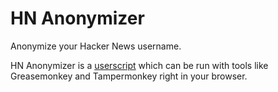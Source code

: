 # HN Anonymizer

Anonymize your Hacker News username.

HN Anonymizer is a [userscript](https://en.wikipedia.org/wiki/Userscript) which can be run with tools like Greasemonkey and Tampermonkey right in your browser.
